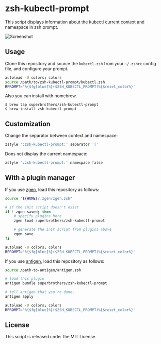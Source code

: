 # zsh-kubectl-prompt

This script displays information about the kubectl current context and namespace in zsh prompt.

![Screenshot](./images/screenshot001.png)

## Usage


Clone this repository and source the `kubectl.zsh` from your `~/.zshrc` config file, and configure your prompt.
```sh
autoload -U colors; colors
source /path/to/zsh-kubectl-prompt/kubectl.zsh
RPROMPT='%{$fg[blue]%}($ZSH_KUBECTL_PROMPT)%{$reset_color%}'
```

Also you can install with homebrew.
```console
$ brew tap superbrothers/zsh-kubectl-prompt
$ brew install zsh-kubectl-prompt
```

## Customization

Change the separator between context and namespace:
```sh
zstyle ':zsh-kubectl-prompt:' separator '|'
```

Does not display the current namespace:
```sh
zstyle ':zsh-kubectl-prompt:' namespace false
```

## With a plugin manager

If you use [zgen](https://github.com/tarjoilija/zgen), load this repository as follows:
```sh
source "${HOME}/.zgen/zgen.zsh"

# if the init script doesn't exist
if ! zgen saved; then
    # specify plugins here
    zgen load superbrothers/zsh-kubectl-prompt

    # generate the init script from plugins above
    zgen save
fi

autoload -U colors; colors
RPROMPT='%{$fg[blue]%}($ZSH_KUBECTL_PROMPT)%{$reset_color%}'
```

If you use [antigen](https://github.com/zsh-users/antigen), load this repository as follows:
```sh
source /path-to-antigen/antigen.zsh

# load this plugin
antigen bundle superbrothers/zsh-kubectl-prompt

# tell antigen that you're done.
antigen apply

autoload -U colors; colors
RPROMPT='%{$fg[blue]%}($ZSH_KUBECTL_PROMPT)%{$reset_color%}'
```

## License

This script is released under the MIT License.
